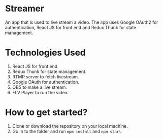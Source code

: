 # Streamer
An app that is used to live stream a video. The app uses Google OAuth2 for authentication, React JS for front end and Redux Thunk for state management.

# Technologies Used
1) React JS for front end.
2) Redux Thunk for state management.
3) RTMP server to fetch livestream.
4) Google OAuth for authentication.
5) OBS to make a live stream.
6) FLV Player to run the video.

# How to get started?
1) Clone or download the repository on your local machine.
2) Go in to the folder and run `npm install` and `npm start`.
